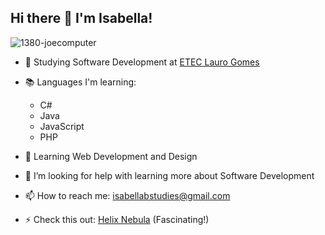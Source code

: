 ## Hi there 👋 I'm Isabella! 
 ![1380-joecomputer](https://github.com/user-attachments/assets/a69a766f-2a1f-4d94-a0d1-c15bd353ae72)
- 🌱 Studying Software Development at [ETEC Lauro Gomes](https://www.cps.sp.gov.br/etecs/etec-lauro-gomes/)
  
- 📚 Languages I'm learning:
   - C#
   - Java
   - JavaScript
   - PHP

- 🔎 Learning Web Development and Design
  
- 🤔 I’m looking for help with learning more about Software Development
  
- 📫 How to reach me: isabellabstudies@gmail.com
  
- ⚡ Check this out: [Helix Nebula](https://www.nasa.gov/image-article/helix-nebula-unraveling-seams/) (Fascinating!) 


